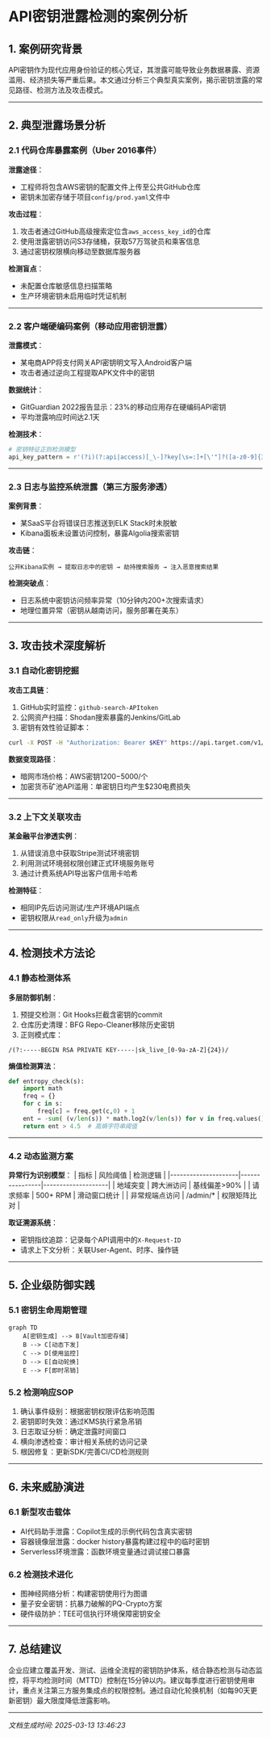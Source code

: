 

# API密钥泄露检测的案例分析

## 1. 案例研究背景
API密钥作为现代应用身份验证的核心凭证，其泄露可能导致业务数据暴露、资源滥用、经济损失等严重后果。本文通过分析三个典型真实案例，揭示密钥泄露的常见路径、检测方法及攻击模式。

---

## 2. 典型泄露场景分析

### 2.1 代码仓库暴露案例（Uber 2016事件）
**泄露途径**：
- 工程师将包含AWS密钥的配置文件上传至公共GitHub仓库
- 密钥未加密存储于项目`config/prod.yaml`文件中

**攻击过程**：
1. 攻击者通过GitHub高级搜索定位含`aws_access_key_id`的仓库
2. 使用泄露密钥访问S3存储桶，获取57万驾驶员和乘客信息
3. 通过密钥权限横向移动至数据库服务器

**检测盲点**：
- 未配置仓库敏感信息扫描策略
- 生产环境密钥未启用临时凭证机制

---

### 2.2 客户端硬编码案例（移动应用密钥泄露）
**泄露模式**：
- 某电商APP将支付网关API密钥明文写入Android客户端
- 攻击者通过逆向工程提取APK文件中的密钥

**数据统计**：
- GitGuardian 2022报告显示：23%的移动应用存在硬编码API密钥
- 平均泄露响应时间达2.1天

**检测技术**：
```python
# 密钥特征正则检测模型
api_key_pattern = r'(?i)(?:api|access)[_\-]?key[\s=:]+[\'"]?([a-z0-9]{32,45})[\'"]?'
```

---

### 2.3 日志与监控系统泄露（第三方服务渗透）
**案例背景**：
- 某SaaS平台将错误日志推送到ELK Stack时未脱敏
- Kibana面板未设置访问控制，暴露Algolia搜索密钥

**攻击链**：
```
公开Kibana实例 → 提取日志中的密钥 → 劫持搜索服务 → 注入恶意搜索结果
```

**检测突破点**：
- 日志系统中密钥访问频率异常（10分钟内200+次搜索请求）
- 地理位置异常（密钥从越南访问，服务部署在美东）

---

## 3. 攻击技术深度解析

### 3.1 自动化密钥挖掘
**攻击工具链**：
1. GitHub实时监控：`github-search-APItoken`
2. 公网资产扫描：Shodan搜索暴露的Jenkins/GitLab
3. 密钥有效性验证脚本：
```bash
curl -X POST -H "Authorization: Bearer $KEY" https://api.target.com/v1/auth
```

**数据变现路径**：
- 暗网市场价格：AWS密钥$1200-$5000/个
- 加密货币矿池API滥用：单密钥日均产生$230电费损失

---

### 3.2 上下文关联攻击
**某金融平台渗透实例**：
1. 从错误消息中获取Stripe测试环境密钥
2. 利用测试环境弱权限创建正式环境服务账号
3. 通过计费系统API导出客户信用卡哈希

**检测特征**：
- 相同IP先后访问测试/生产环境API端点
- 密钥权限从`read_only`升级为`admin`

---

## 4. 检测技术方法论

### 4.1 静态检测体系
**多层防御机制**：
1. 预提交检测：Git Hooks拦截含密钥的commit
2. 仓库历史清理：BFG Repo-Cleaner移除历史密钥
3. 正则模式库：
```regex
/(?:-----BEGIN RSA PRIVATE KEY-----|sk_live_[0-9a-zA-Z]{24})/
```

**熵值检测算法**：
```python
def entropy_check(s):
    import math
    freq = {}
    for c in s:
        freq[c] = freq.get(c,0) + 1
    ent = -sum( (v/len(s)) * math.log2(v/len(s)) for v in freq.values())
    return ent > 4.5  # 高熵字符串阈值
```

---

### 4.2 动态监测方案
**异常行为识别模型**：
| 指标                | 风险阈值       | 检测逻辑           |
|---------------------|----------------|--------------------|
| 地域突变            | 跨大洲访问     | 基线偏差>90%       |
| 请求频率            | 500+ RPM       | 滑动窗口统计       |
| 非常规端点访问      | /admin/*       | 权限矩阵比对       |

**取证溯源系统**：
- 密钥指纹追踪：记录每个API调用中的`X-Request-ID`
- 请求上下文分析：关联User-Agent、时序、操作链

---

## 5. 企业级防御实践

### 5.1 密钥生命周期管理
```mermaid
graph TD
    A[密钥生成] --> B[Vault加密存储]
    B --> C[动态下发]
    C --> D[使用监控]
    D --> E[自动轮换]
    E --> F[即时吊销]
```

### 5.2 检测响应SOP
1. 确认事件级别：根据密钥权限评估影响范围
2. 密钥即时失效：通过KMS执行紧急吊销
3. 日志取证分析：确定泄露时间窗口
4. 横向渗透检查：审计相关系统的访问记录
5. 根因修复：更新SDK/完善CI/CD检测规则

---

## 6. 未来威胁演进

### 6.1 新型攻击载体
- AI代码助手泄露：Copilot生成的示例代码包含真实密钥
- 容器镜像层泄露：docker history暴露构建过程中的临时密钥
- Serverless环境泄露：函数环境变量通过调试接口暴露

### 6.2 检测技术进化
- 图神经网络分析：构建密钥使用行为图谱
- 量子安全密钥：抗暴力破解的PQ-Crypto方案
- 硬件级防护：TEE可信执行环境保障密钥安全

---

## 7. 总结建议
企业应建立覆盖开发、测试、运维全流程的密钥防护体系，结合静态检测与动态监控，将平均检测时间（MTTD）控制在15分钟以内。建议每季度进行密钥使用审计，重点关注第三方服务集成点的权限控制。通过自动化轮换机制（如每90天更新密钥）最大限度降低泄露影响。

---

*文档生成时间: 2025-03-13 13:46:23*
